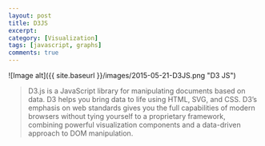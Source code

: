 ```yaml
---
layout: post
title: D3JS
excerpt:
category: [Visualization]
tags: [javascript, graphs]
comments: true
---
```


![Image alt]({{ site.baseurl }}/images/2015-05-21-D3JS.png "D3 JS")

>D3.js is a JavaScript library for manipulating documents based on data. D3 helps you bring data to life using HTML, 
SVG, and CSS. D3’s emphasis on web standards gives you the full capabilities of modern browsers without tying yourself 
to a proprietary framework, combining powerful visualization components and a data-driven approach to DOM manipulation.

